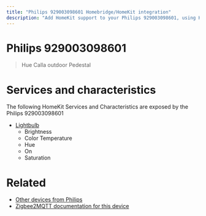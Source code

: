 ```yaml
---
title: "Philips 929003098601 Homebridge/HomeKit integration"
description: "Add HomeKit support to your Philips 929003098601, using Homebridge, Zigbee2MQTT and homebridge-z2m."
---
```

<!---
This file has been GENERATED using src/docgen/docgen.ts
DO NOT EDIT THIS FILE MANUALLY!
-->
# Philips 929003098601
> Hue Calla outdoor Pedestal


# Services and characteristics
The following HomeKit Services and Characteristics are exposed by
the Philips 929003098601

* [Lightbulb](../../light.md)
  * Brightness
  * Color Temperature
  * Hue
  * On
  * Saturation


# Related
* [Other devices from Philips](../index.md#philips)
* [Zigbee2MQTT documentation for this device](https://www.zigbee2mqtt.io/devices/929003098601.html)